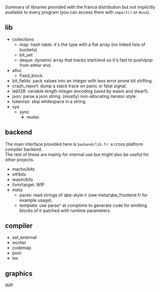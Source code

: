 Summary of libraries provided with the franca distribution but not implicitly  
available to every program (you can access them with `import()` or `#use`). 

## lib

- collections
  - map: hash table. it's the type with a flat array (no linked lists of buckets). 
  - bit_set
  - deque: dynamic array that tracks start/end so it's fast to push/pop from either end. 
- alloc
  - fixed_block
- bit_fields: pack values into an integer with less error prone bit shifting. 
- crash_report: dump a stack trace on panic or fatal signal. 
- leb128: variable length integer encoding (used by wasm and dwarf). 
- json: parse a json string. (mostly) non-allocating iterator style. 
- tokenize: skip whitespace in a string. 
- sys
  - sync
    - mutex

## backend

The main interface provided here is `backend/lib.fr`: a cross platform compiler backend.  
The rest of these are mainly for internal use but might also be useful for other projects. 

- macho/bits
- elf/bits
- wasm/bits
- llvm/target: WIP
- meta
  - parse: read strings of qbe-style ir (see meta/qbe_frontend.fr for example usage). 
  - template: use parse^ at comptime to generate code for emitting blocks of ir patched with runtime parameters. 

## compiler 

- ast_external
- worker
- codemap
- pool
- lex

## graphics

WIP
